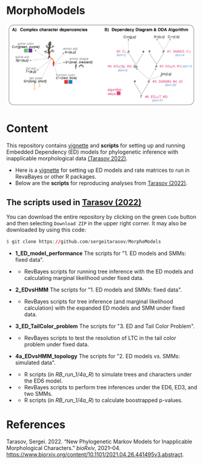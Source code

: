 # MorphoModels
 <p align="center">
  <img src="https://github.com/sergeitarasov/MorphoModels/blob/main/vignettes/Fig_icon.png" width="700" title="hover text">
</p>  

# Content

This repository contains [vignette](https://github.com/sergeitarasov/MorphoModels/wiki/Constructing-rate-matrices-for-ED-models) and **scripts** for setting up and running Embedded Dependency (ED) models for phylogenetic inference with inapplicable morphological data [(Tarasov 2022)](https://www.biorxiv.org/content/10.1101/2021.04.26.441495v3).

* Here is a [vignette](https://github.com/sergeitarasov/MorphoModels/wiki/Constructing-rate-matrices-for-ED-models) for setting up ED models and rate matrices to run in RevaBayes or other R packages.
* Below are the **scripts** for reproducing analyses from [Tarasov (2022)](https://www.biorxiv.org/content/10.1101/2021.04.26.441495v3).
 
## The scripts used in [Tarasov (2022)](https://www.biorxiv.org/content/10.1101/2021.04.26.441495v3)

You can download the entire repository by clicking on the green `Code` button and then selecting `Download ZIP` in the upper right corner. It may also be downloaded by using this code:

``` r
$ git clone https://github.com/sergeitarasov/MorphoModels
```

- **1_ED_model_performance** The scripts for "1. ED models and SMMs: fixed data".
- - RevBayes scripts for running tree inference with the ED models and calculating marginal likelihood under fixed data.

- **2_EDvsHMM** The scripts for "1. ED models and SMMs: fixed data".
- - RevBayes scripts for tree inference (and marginal likelihood calculation) with the expanded ED models and SMM  under fixed data. 

- **3_ED_TailColor_problem** The scripts for "3. ED and Tail Color Problem".
- - RevBayes scripts to test the resolution of LTC in the tail color problem under fixed data. 

- **4a_EDvsHMM_topology** The scripts for "2. ED models vs. SMMs: simulated data".
- - R scripts (in *RB_run_1/4a_R*) to simulate trees and characters under the ED6 model.
- - RevBayes scripts to perform tree inferences under the ED6, ED3, and two SMMs.
- - R scripts (in *RB_run_1/4a_R*) to calculate boostrapped p-values.


# References

Tarasov, Sergei. 2022. “New Phylogenetic Markov Models for Inapplicable
Morphological Characters.” *bioRxiv*, 2021–04.
<https://www.biorxiv.org/content/10.1101/2021.04.26.441495v3.abstract>.
